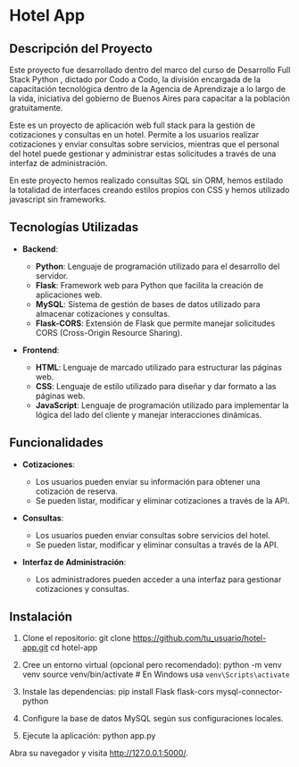# Hotel App

## Descripción del Proyecto

Este proyecto fue desarrollado dentro del marco del curso de Desarrollo Full Stack Python
, dictado por Codo a Codo, la división encargada de la capacitación tecnológica dentro de la Agencia de Aprendizaje a lo largo de la vida, iniciativa del gobierno de Buenos Aires para capacitar a la población gratuitamente.

Este es un proyecto de aplicación web full stack para la gestión de cotizaciones y consultas en un hotel. Permite a los usuarios realizar cotizaciones y enviar consultas sobre servicios, mientras que el personal del hotel puede gestionar y administrar estas solicitudes a través de una interfaz de administración.

En este proyecto hemos realizado consultas SQL sin ORM, hemos estilado la totalidad de interfaces creando estilos propios con CSS y hemos utilizado javascript sin frameworks. 

## Tecnologías Utilizadas

- **Backend**:
  - **Python**: Lenguaje de programación utilizado para el desarrollo del servidor.
  - **Flask**: Framework web para Python que facilita la creación de aplicaciones web.
  - **MySQL**: Sistema de gestión de bases de datos utilizado para almacenar cotizaciones y consultas.
  - **Flask-CORS**: Extensión de Flask que permite manejar solicitudes CORS (Cross-Origin Resource Sharing).

- **Frontend**:
  - **HTML**: Lenguaje de marcado utilizado para estructurar las páginas web.
  - **CSS**: Lenguaje de estilo utilizado para diseñar y dar formato a las páginas web.
  - **JavaScript**: Lenguaje de programación utilizado para implementar la lógica del lado del cliente y manejar interacciones dinámicas.

## Funcionalidades

- **Cotizaciones**:
  - Los usuarios pueden enviar su información para obtener una cotización de reserva.
  - Se pueden listar, modificar y eliminar cotizaciones a través de la API.

- **Consultas**:
  - Los usuarios pueden enviar consultas sobre servicios del hotel.
  - Se pueden listar, modificar y eliminar consultas a través de la API.

- **Interfaz de Administración**:
  - Los administradores pueden acceder a una interfaz para gestionar cotizaciones y consultas.

## Instalación

1. Clone el repositorio:
    git clone https://github.com/tu_usuario/hotel-app.git
    cd hotel-app

2. Cree un entorno virtual (opcional pero recomendado):
    python -m venv venv
    source venv/bin/activate  # En Windows usa `venv\Scripts\activate`

3. Instale las dependencias:
    pip install Flask flask-cors mysql-connector-python

4. Configure la base de datos MySQL según sus configuraciones locales.

5. Ejecute la aplicación:
    python app.py

Abra su navegador y visita http://127.0.0.1:5000/.